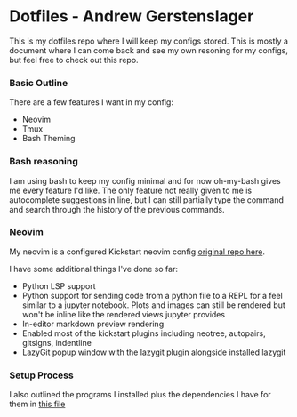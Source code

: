 # Dotfiles - Andrew Gerstenslager

This is my dotfiles repo where I will keep my configs stored. This is mostly a document where I can come back and see my own resoning for my configs, but feel free to check out this repo.

### Basic Outline
There are a few features I want in my config:
- Neovim
- Tmux
- Bash Theming

### Bash reasoning
I am using bash to keep my config minimal and for now oh-my-bash gives me every feature I'd like. The only feature not really given to me is autocomplete suggestions in line, but I can still partially type the command and search through the history of the previous commands.

### Neovim
My neovim is a configured Kickstart neovim config [original repo here](https://github.com/nvim-lua/kickstart.nvim).

I have some additional things I've done so far:
- Python LSP support
- Python support for sending code from a python file to a REPL for a feel similar to a jupyter notebook. Plots and images can still be rendered but won't be inline like the rendered views jupyter provides
- In-editor markdown preview rendering
- Enabled most of the kickstart plugins including neotree, autopairs, gitsigns, indentline
- LazyGit popup window with the lazygit plugin alongside installed lazygit

### Setup Process
I also outlined the programs I installed plus the dependencies I have for them in [this file](things_installed_notes.md)
